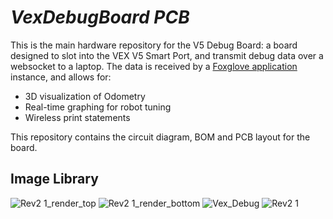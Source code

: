 # _VexDebugBoard PCB_

This is the main hardware repository for the V5 Debug Board: a board designed to slot into the VEX V5 Smart Port, 
and transmit debug data over a websocket to a laptop. The data is received by a [Foxglove application](https://foxglove.dev) instance, and allows for:

- 3D visualization of Odometry
- Real-time graphing for robot tuning
- Wireless print statements

This repository contains the circuit diagram, BOM and PCB layout for the board. 

## Image Library

![Rev2 1_render_top](https://user-images.githubusercontent.com/12285261/204180364-a5efbd79-85da-4b2d-9b56-00e1bd08b2bb.png)
![Rev2 1_render_bottom](https://user-images.githubusercontent.com/12285261/204180377-25e9044a-d4c2-4a7a-b732-e94f9c119d7d.png)
![Vex_Debug](https://user-images.githubusercontent.com/12285261/204180764-89beade0-f4aa-4a84-b1ae-ed88e8596b2b.jpg)
![Rev2 1](https://user-images.githubusercontent.com/12285261/204181171-ea26ac32-be2b-4545-9e8d-2e6c97dd9ddd.png)

